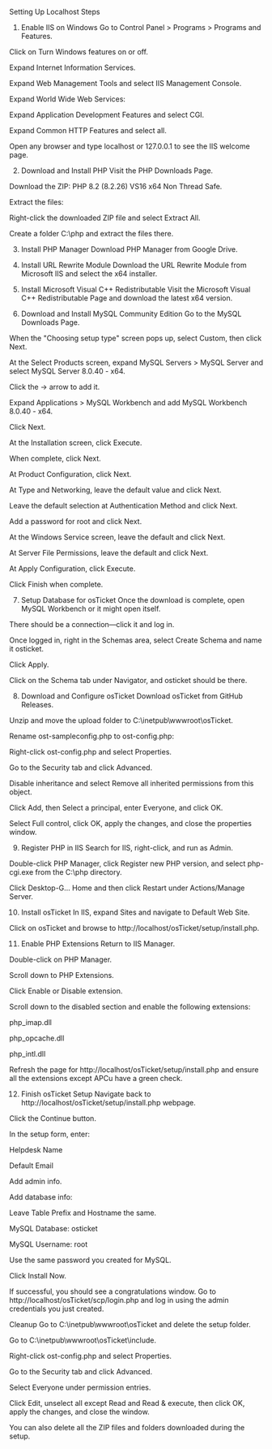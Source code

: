 Setting Up Localhost
Steps
1. Enable IIS on Windows
Go to Control Panel > Programs > Programs and Features.

Click on Turn Windows features on or off.

Expand Internet Information Services.

Expand Web Management Tools and select IIS Management Console.

Expand World Wide Web Services:

Expand Application Development Features and select CGI.

Expand Common HTTP Features and select all.

Open any browser and type localhost or 127.0.0.1 to see the IIS welcome page.

2. Download and Install PHP
Visit the PHP Downloads Page.

Download the ZIP: PHP 8.2 (8.2.26) VS16 x64 Non Thread Safe.

Extract the files:

Right-click the downloaded ZIP file and select Extract All.

Create a folder C:\php and extract the files there.

3. Install PHP Manager
Download PHP Manager from Google Drive.

4. Install URL Rewrite Module
Download the URL Rewrite Module from Microsoft IIS and select the x64 installer.

5. Install Microsoft Visual C++ Redistributable
Visit the Microsoft Visual C++ Redistributable Page and download the latest x64 version.

6. Download and Install MySQL Community Edition
Go to the MySQL Downloads Page.

When the "Choosing setup type" screen pops up, select Custom, then click Next.

At the Select Products screen, expand MySQL Servers > MySQL Server and select MySQL Server 8.0.40 - x64.

Click the -> arrow to add it.

Expand Applications > MySQL Workbench and add MySQL Workbench 8.0.40 - x64.

Click Next.

At the Installation screen, click Execute.

When complete, click Next.

At Product Configuration, click Next.

At Type and Networking, leave the default value and click Next.

Leave the default selection at Authentication Method and click Next.

Add a password for root and click Next.

At the Windows Service screen, leave the default and click Next.

At Server File Permissions, leave the default and click Next.

At Apply Configuration, click Execute.

Click Finish when complete.

7. Setup Database for osTicket
Once the download is complete, open MySQL Workbench or it might open itself.

There should be a connection—click it and log in.

Once logged in, right in the Schemas area, select Create Schema and name it osticket.

Click Apply.

Click on the Schema tab under Navigator, and osticket should be there.

8. Download and Configure osTicket
Download osTicket from GitHub Releases.

Unzip and move the upload folder to C:\inetpub\wwwroot\osTicket.

Rename ost-sampleconfig.php to ost-config.php:

Right-click ost-config.php and select Properties.

Go to the Security tab and click Advanced.

Disable inheritance and select Remove all inherited permissions from this object.

Click Add, then Select a principal, enter Everyone, and click OK.

Select Full control, click OK, apply the changes, and close the properties window.

9. Register PHP in IIS
Search for IIS, right-click, and run as Admin.

Double-click PHP Manager, click Register new PHP version, and select php-cgi.exe from the C:\php directory.

Click Desktop-G... Home and then click Restart under Actions/Manage Server.

10. Install osTicket
In IIS, expand Sites and navigate to Default Web Site.

Click on osTicket and browse to http://localhost/osTicket/setup/install.php.

11. Enable PHP Extensions
Return to IIS Manager.

Double-click on PHP Manager.

Scroll down to PHP Extensions.

Click Enable or Disable extension.

Scroll down to the disabled section and enable the following extensions:

php_imap.dll

php_opcache.dll

php_intl.dll

Refresh the page for http://localhost/osTicket/setup/install.php and ensure all the extensions except APCu have a green check.

12. Finish osTicket Setup
Navigate back to http://localhost/osTicket/setup/install.php webpage.

Click the Continue button.

In the setup form, enter:

Helpdesk Name

Default Email

Add admin info.

Add database info:

Leave Table Prefix and Hostname the same.

MySQL Database: osticket

MySQL Username: root

Use the same password you created for MySQL.

Click Install Now.

If successful, you should see a congratulations window. Go to http://localhost/osTicket/scp/login.php and log in using the admin credentials you just created.

Cleanup
Go to C:\inetpub\wwwroot\osTicket and delete the setup folder.

Go to C:\inetpub\wwwroot\osTicket\include.

Right-click ost-config.php and select Properties.

Go to the Security tab and click Advanced.

Select Everyone under permission entries.

Click Edit, unselect all except Read and Read & execute, then click OK, apply the changes, and close the window.

You can also delete all the ZIP files and folders downloaded during the setup.
